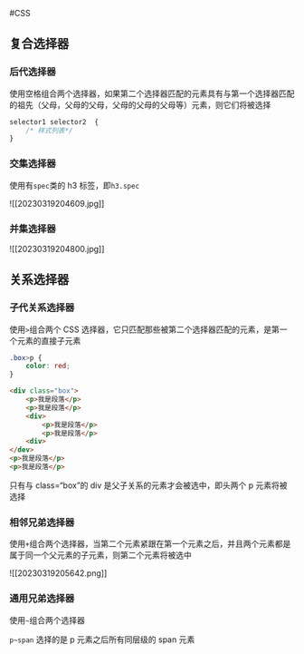 #CSS 

## 复合选择器

### 后代选择器

使用空格组合两个选择器，如果第二个选择器匹配的元素具有与第一个选择器匹配的祖先（父母，父母的父母，父母的父母的父母等）元素，则它们将被选择

```css
selector1 selector2  {
    /* 样式列表*/
}
```


### 交集选择器

使用有`spec`类的 h3 标签，即`h3.spec`

![[20230319204609.jpg]]

### 并集选择器

![[20230319204800.jpg]]

## 关系选择器

### 子代关系选择器
使用`>`组合两个 CSS 选择器，它只匹配那些被第二个选择器匹配的元素，是第一个元素的直接子元素

```css
.box>p {
    color: red;
}
```

```html
<div class="box">
    <p>我是段落</p>
    <p>我是段落</p>
    <div>
        <p>我是段落</p>
        <p>我是段落</p>
    <div>
</dev>
<p>我是段落</p>
<p>我是段落</p>
```
只有与 class=“box”的 div 是父子关系的元素才会被选中，即头两个 p 元素将被选择

### 相邻兄弟选择器

使用`+`组合两个选择器，当第二个元素紧跟在第一个元素之后，并且两个元素都是属于同一个父元素的子元素，则第二个元素将被选中

![[20230319205642.png]]

### 通用兄弟选择器

使用`~`组合两个选择器

`p~span` 选择的是 p 元素之后所有同层级的 span 元素